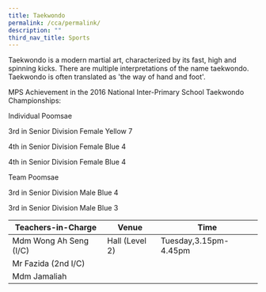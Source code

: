 ```yaml
---
title: Taekwondo
permalink: /cca/permalink/
description: ""
third_nav_title: Sports
---
```


Taekwondo is a modern martial art, characterized by its fast, high and spinning kicks. There are multiple interpretations of the name taekwondo. Taekwondo is often translated as 'the way of hand and foot'.

MPS Achievement in the 2016 National Inter-Primary School Taekwondo Championships:

Individual Poomsae

3rd in Senior Division Female Yellow 7

4th in Senior Division Female Blue 4

4th in Senior Division Female Blue 4

Team Poomsae

3rd in Senior Division Male Blue 4

3rd in Senior Division Male Blue 3

| Teachers-in-Charge | Venue | Time |
| -------- | -------- | -------- |
| Mdm Wong Ah Seng (I/C)    | Hall (Level 2)    | Tuesday,3.15pm-4.45pm     |
| Mr Fazida (2nd I/C)     |      |      |
| Mdm Jamaliah     |      |      |